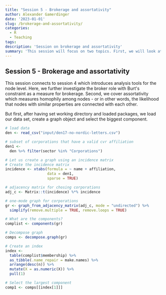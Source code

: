 ```yaml
---
title: "Session 5 - Brokerage and assortativity"
author: Alexander Gamerdinger
date: '2023-01-01'
slug: /brokerage-and-assortativity/
categories:
  - R
  - Teaching
tags:
description: 'Session on brokerage and assortativity'
summary: 'This session will focus on two topics. First, we will look at Burts constraint as a measure for brokerage. Second, we will cover assortativity as a measure of homophily in a network.'
---
```


## Session 5 - Brokerage and assortativity

This session connects to session 4 which introduces analysis tools for the node level. Here, we further investigate the broker role with Burt's constraint as a measure for brokerage. Second, we cover assortativity which measures homophily among nodes - or in other words, the likelihood that nodes with similar properties are connected with each other. 

But first, after having set working directory and loaded packages, we load our data set, create a graph object and select the biggest component. 




```r
# load data 
den <- read_csv("input/den17-no-nordic-letters.csv")

# subset of corporations that have a valid cvr affiliation
den1 <- 
  den %>% filter(sector %in% "Corporations")

# Let us create a graph using an incidence matrix
# Create the incidence matrix
incidence <- xtabs(formula = ~ name + affiliation, 
                   data = den1, 
                   sparse = TRUE)

# adjacency matrix for chosing corporations
adj_c <- Matrix::t(incidence) %*% incidence

# one-mode graph for corporations
gr <- graph_from_adjacency_matrix(adj_c, mode = "undirected") %>% 
  simplify(remove.multiple = TRUE, remove.loops = TRUE)

# What are the components?
complist <- components(gr)

# Decompose graph
comps <- decompose.graph(gr)

# Create an index
index <- 
  table(complist$membership) %>% 
  as_tibble(.name_repair = make.names) %>% 
  arrange(desc(n)) %>% 
  mutate(X = as.numeric(X)) %>% 
  pull(1)

# Select the largest component
comp1 <- comps[[index[1]]] 
```








